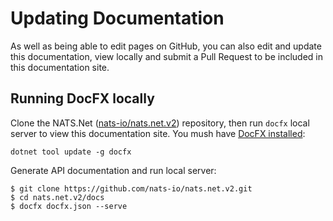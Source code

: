 # Updating Documentation

As well as being able to edit pages on GitHub, you can also edit and update this documentation,
view locally and submit a Pull Request to be included in this documentation site.

## Running DocFX locally

Clone the NATS.Net ([nats-io/nats.net.v2](https://github.com/nats-io/nats.net.v2)) repository, then run `docfx` local server to view this documentation site.
You mush have [DocFX installed](https://dotnet.github.io/docfx/):

```
dotnet tool update -g docfx
```

Generate API documentation and run local server:
```
$ git clone https://github.com/nats-io/nats.net.v2.git
$ cd nats.net.v2/docs
$ docfx docfx.json --serve
```
